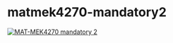 # matmek4270-mandatory2

[![MAT-MEK4270 mandatory 2](https://github.com/SigurdHuse/matmek4270-mandatory2/actions/workflows/main.yml/badge.svg)](https://github.com/SigurdHuse/matmek4270-mandatory2/actions/workflows/main.yml)
